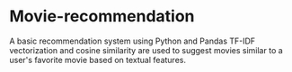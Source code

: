# Movie-recommendation
A basic recommendation system using Python and Pandas TF-IDF vectorization and cosine similarity are used to suggest movies similar to a user's favorite movie based on textual features.
